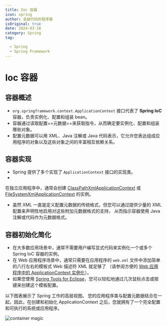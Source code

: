 ```yaml
---
title: Ioc 容器
icon: spring
author: 会敲代码的程序猿
isOriginal: true
date: 2024-03-18
category: Spring
tag:

  - Spring
  - Spring Framework
---
```


# Ioc 容器

## 容器概述

* `org.springframework.context.ApplicationContext` 接口代表了 **Spring IoC** 容器，负责实例化、配置和组装 bean。
* 容器通过读取配置==元数据==来获取指令，从而确定要实例化、配置和组装哪些对象。
* 配置元数据可以用 XML、Java 注解或 Java 代码表示，它允许您表达组成应用程序的对象以及这些对象之间的丰富相互依赖关系。

## 容器实现

* Spring 提供了多个实现了 `ApplicationContext` 接口的实现类。
*
在独立应用程序中，通常会创建 [ClassPathXmlApplicationContext](https://docs.spring.io/spring-framework/docs/6.1.5/javadoc-api/org/springframework/context/support/ClassPathXmlApplicationContext.html)
或 [FileSystemXmlApplicationContext](https://docs.spring.io/spring-framework/docs/6.1.5/javadoc-api/org/springframework/context/support/FileSystemXmlApplicationContext.html)
的实例。
* 虽然 XML 一直是定义配置元数据的传统格式，但您可以通过提供少量的 XML 配置来声明性地启用对这些附加元数据格式的支持，
  从而指示容器使用 Java 注解或代码作为元数据格式。

## 容器初始化简化

* 在大多数应用场景中，通常不需要用户编写显式代码来实例化一个或多个 Spring IoC 容器的实例。
* 在 Web 应用程序场景中，通常只需要在应用程序的 `web.xml` 文件中添加简单的八行左右的模板式 Web 描述符 XML 就足够了
  （请参阅方便的 [Web 应用程序中的 ApplicationContext 实例化](https://docs.spring.io/spring-framework/reference/core/beans/context-introduction.html#context-create)）。
* 如果您使用 [Spring Tools for Eclipse](https://spring.io/tools)，您可以轻松地通过几次鼠标点击或按键来创建这个模板配置。

以下图表展示了 Spring 工作的高层视图。
您的应用程序类与配置元数据结合在一起，因此，在创建和初始化 ApplicationContext 之后，您就拥有了一个完全配置和可执行的系统或应用程序。

![container magic](http://img.geekyspace.cn/pictures/2024/202403181756387.png)

